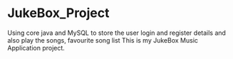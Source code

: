 # JukeBox_Project
Using core java and MySQL to store the user login and register details and also play the songs, favourite song list
This is my JukeBox Music Application project.
